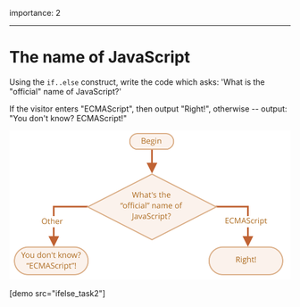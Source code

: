 importance: 2

---

# The name of JavaScript

Using the `if..else` construct, write the code which asks: 'What is the "official" name of JavaScript?'

If the visitor enters "ECMAScript", then output "Right!", otherwise -- output: "You don't know? ECMAScript!"

![](ifelse_task2.svg)

[demo src="ifelse_task2"]